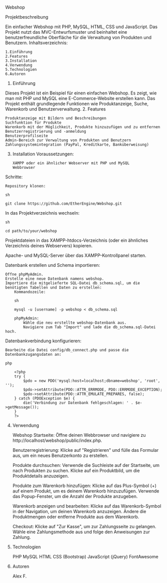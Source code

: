 Webshop

Projektbeschreibung

Ein einfacher Webshop mit PHP, MySQL, HTML, CSS und JavaScript. Das Projekt nutzt das MVC-Entwurfsmuster und beinhaltet eine benutzerfreundliche Oberfläche für die Verwaltung von Produkten und Benutzern.
Inhaltsverzeichnis:

    1.Einführung
    2.Features
    3.Installation
    4.Verwendung
    5.Technologien
    6.Autoren

1. Einführung

Dieses Projekt ist ein Beispiel für einen einfachen Webshop. Es zeigt, wie man mit PHP und MySQL eine E-Commerce-Website erstellen kann. Das Projekt enthält grundlegende Funktionen wie Produktanzeige, Suche, Warenkorb und Benutzerverwaltung. 2. Features

    Produktanzeige mit Bildern und Beschreibungen
    Suchfunktion für Produkte
    Warenkorb mit der Möglichkeit, Produkte hinzuzufügen und zu entfernen
    Benutzerregistrierung und -anmeldung
    Benutzerprofilseite
    Admin-Bereich zur Verwaltung von Produkten und Benutzern
    Zahlungssystemintegration (PayPal, Kreditkarte, Banküberweisung)

3.  Installation
    Voraussetzungen:

        XAMPP oder ein ähnlicher Webserver mit PHP und MySQL
        Webbrowser

Schritte:

    Repository klonen:

    sh

    git clone https://github.com/EtherEngine/Webshop.git

In das Projektverzeichnis wechseln:

    sh

    cd path/to/your/webshop

Projektdateien in das XAMPP-htdocs-Verzeichnis (oder ein ähnliches Verzeichnis deines Webservers) kopieren.

Apache- und MySQL-Server über das XAMPP-Kontrollpanel starten.

Datenbank erstellen und Schema importieren:

    Öffne phpMyAdmin.
    Erstelle eine neue Datenbank namens webshop.
    Importiere die mitgelieferte SQL-Datei db_schema.sql, um die benötigten Tabellen und Daten zu erstellen:
        Kommandozeile:

        sh

        mysql -u [username] -p webshop < db_schema.sql

        phpMyAdmin:
            Wähle die neu erstellte webshop-Datenbank aus.
            Navigiere zum Tab "Import" und lade die db_schema.sql-Datei hoch.

Datenbankverbindung konfigurieren:

    Bearbeite die Datei config/db_connect.php und passe die Datenbankzugangsdaten an:

    php

        <?php
        try {
            $pdo = new PDO('mysql:host=localhost;dbname=webshop', 'root', '');
            $pdo->setAttribute(PDO::ATTR_ERRMODE, PDO::ERRMODE_EXCEPTION);
            $pdo->setAttribute(PDO::ATTR_EMULATE_PREPARES, false);
        } catch (PDOException $e) {
            die('Verbindung zur Datenbank fehlgeschlagen: ' . $e->getMessage());
        }
        ?>

4. Verwendung

   Webshop Startseite:
   Öffne deinen Webbrowser und navigiere zu http://localhost/webshop/public/index.php.

   Benutzerregistrierung:
   Klicke auf "Registrieren" und fülle das Formular aus, um ein neues Benutzerkonto zu erstellen.

   Produkte durchsuchen:
   Verwende die Suchleiste auf der Startseite, um nach Produkten zu suchen.
   Klicke auf ein Produktbild, um die Produktdetails anzuzeigen.

   Produkte zum Warenkorb hinzufügen:
   Klicke auf das Plus-Symbol (+) auf einem Produkt, um es deinem Warenkorb hinzuzufügen.
   Verwende das Popup-Fenster, um die Anzahl der Produkte anzugeben.

   Warenkorb anzeigen und bearbeiten:
   Klicke auf das Warenkorb-Symbol in der Navigation, um deinen Warenkorb anzuzeigen.
   Ändere die Produktmengen oder entferne Produkte aus dem Warenkorb.

   Checkout:
   Klicke auf "Zur Kasse", um zur Zahlungsseite zu gelangen.
   Wähle eine Zahlungsmethode aus und folge den Anweisungen zur Zahlung.

5. Technologien

   PHP
   MySQL
   HTML
   CSS (Bootstrap)
   JavaScript (jQuery)
   FontAwesome

6. Autoren

   Alex F.
